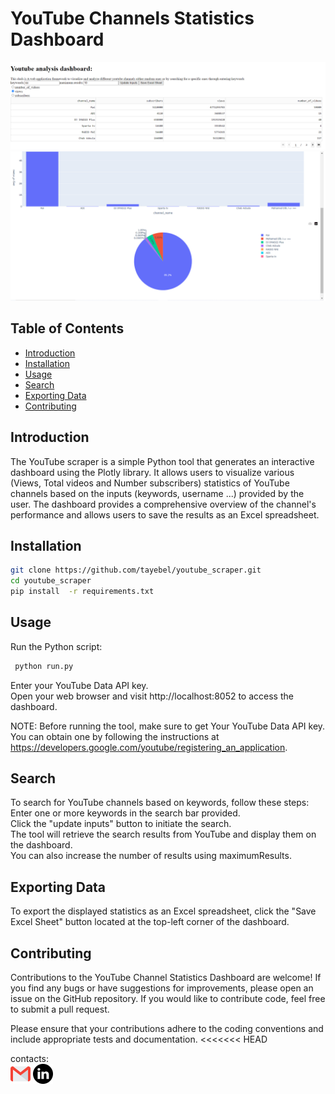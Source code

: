 # YouTube Channels Statistics Dashboard
![Table](image1.png)
![Figures](image2.png)

## Table of Contents

- [Introduction](#introduction)
- [Installation](#installation)
- [Usage](#usage)  
- [Search](#search)
- [Exporting Data](#exporting-data)
- [Contributing](#contributing)


## Introduction

The YouTube scraper is a simple Python tool that generates an interactive dashboard using the Plotly library. It allows users to visualize various (Views, Total videos and Number subscribers) statistics of YouTube channels based on the inputs (keywords, username ...)  provided by the user. The dashboard provides a comprehensive overview of the channel's performance and allows users to save the results as an Excel spreadsheet.

## Installation



   ```bash
   git clone https://github.com/tayebel/youtube_scraper.git
   cd youtube_scraper
   pip install  -r requirements.txt  
   ```
   
## Usage
Run the Python script:
```bash
 python run.py
 ```
Enter your YouTube Data API key.  
Open your web browser and visit http://localhost:8052 to access the dashboard.

NOTE: Before running the tool, make sure to get Your YouTube Data API key.  You can obtain one by following the instructions at https://developers.google.com/youtube/registering_an_application.


## Search
To search for YouTube channels based on keywords, follow these steps:  
Enter one or more keywords in the search bar provided.  
Click the "update inputs" button to initiate the search.  
The tool will retrieve the search results from YouTube and display them on the dashboard.  
You can also increase the number of results using maximumResults.

## Exporting Data
To export the displayed statistics as an Excel spreadsheet, click the "Save Excel Sheet" button located at the top-left corner of the dashboard.

## Contributing
Contributions to the YouTube Channel Statistics Dashboard are welcome! If you find any bugs or have suggestions for improvements, please open an issue on the GitHub repository. If you would like to contribute code, feel free to submit a pull request.

Please ensure that your contributions adhere to the coding conventions and include appropriate tests and documentation.
<<<<<<< HEAD

contacts:     
[![Gmail](gmail.png)](mailto:t.elmehadji@gmail.com) [![LinkedIn](linkedin.png)](https://www.linkedin.com/in/tayebelmehadji/)

 





 
